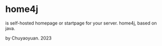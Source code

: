 # home4j
is self-hosted homepage or startpage for your server. home4j, based on java.


by Chuyaoyuan. 2023
